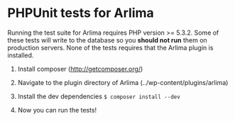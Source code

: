 # PHPUnit tests for Arlima

Running the test suite for Arlima requires PHP version >= 5.3.2. Some of these tests will write to
the database so you **should not run** them on production servers. None of the tests requires that the
Arlima plugin is installed.

1. Install composer (http://getcomposer.org/)

2. Navigate to the plugin directory of Arlima (../wp-content/plugins/arlima)

3. Install the dev dependencies `$ composer install --dev`

4. Now you can run the tests!
